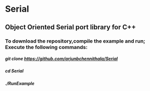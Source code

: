 # Serial
## Object Oriented Serial port library for C++

### To download the repository,compile the example and run; Execute the following commands:

##### git clone https://github.com/arjunbchennithala/Serial
##### cd Serial
##### ./RunExample 
